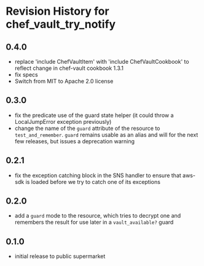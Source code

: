 # Revision History for chef_vault_try_notify

## 0.4.0

* replace 'include ChefVaultItem' with 'include ChefVaultCookbook' to reflect
change in chef-vault cookbook 1.3.1
* fix specs
* Switch from MIT to Apache 2.0 license

## 0.3.0

* fix the predicate use of the guard state helper (it could throw a LocalJumpError exception previously)
* change the name of the `guard` attribute of the resource to `test_and_remember`.  `guard` remains usable as an alias and will for the next few releases, but issues a deprecation warning

## 0.2.1

* fix the exception catching block in the SNS handler to ensure that aws-sdk is loaded before we try to catch one of its exceptions

## 0.2.0

* add a `guard` mode to the resource, which tries to decrypt one and remembers the result for use later in a `vault_available?` guard

## 0.1.0

* initial release to public supermarket
